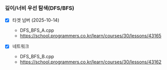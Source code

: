 ### 깊이/너비 우선 탐색(DFS/BFS)
- [x] 타겟 넘버 (2025-10-14)
   - DFS_BFS_A.cpp
   - https://school.programmers.co.kr/learn/courses/30/lessons/43165

- [x] 네트워크
   - DFS_BFS_B.cpp
   - https://school.programmers.co.kr/learn/courses/30/lessons/43162
